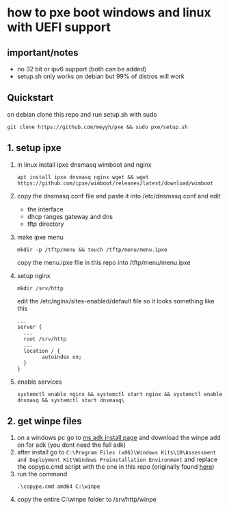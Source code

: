 # how to pxe boot windows and linux with UEFI support
## important/notes
- no 32 bit or ipv6 support (both can be added)
- setup.sh only works on debian but 99% of distros will work

## Quickstart
on debian clone this repo and run setup.sh with sudo

```
git clone https://github.com/meyyh/pxe && sudo pxe/setup.sh
```

## 1. setup ipxe
1. in linux install ipxe dnsmasq wimboot and nginx  

   ```
   apt install ipxe dnsmasq nginx wget && wget https://github.com/ipxe/wimboot/releases/latest/download/wimboot
   ```
2. copy the dnsmasq.conf file and paste it into /etc/dnsmasq.conf and edit
   - the interface
   - dhcp ranges gateway and dns
   - tftp directory

3. make ipxe menu
   ```
   mkdir -p /tftp/menu && touch /tftp/menu/menu.ipxe
   ```
   copy the menu.ipxe file in this repo into /tftp/menu/menu.ipxe
4. setup nginx
    ```
    mkdir /srv/http
    ```
    edit the /etc/nginx/sites-enabled/default file so it looks something like this
    ```
    ...
    server {
      ...
      root /srv/http
      ...
      location / {
            autoindex on;
      }
    }
5. enable services
   ```
   systemctl enable nginx && systemctl start nginx && systemctl enable dnsmasq && systemctl start dnsmasq\
   ```
## 2. get winpe files
1. on a windows pc go to [ms adk install page](https://learn.microsoft.com/en-us/windows-hardware/get-started/adk-install) and download the winpe add on for adk (you dont need the full adk)
2. after install go to ``` C:\Program Files (x86)\Windows Kits\10\Assessment and Deployment Kit\Windows Preinstallation Environment ```
   and replace the copype.cmd script with the one in this repo (originally found [here](https://superuser.com/questions/1333698/how-to-run-copype-cmd-for-winpe-from-batch-file))
3. run the command
   ```
   .\copype.cmd amd64 C:\winpe
   ```
4. copy the entire C:\winpe folder to /srv/http/winpe
   
   

